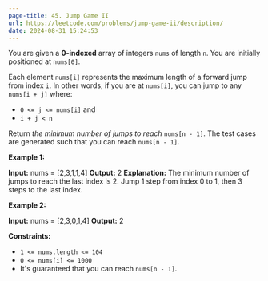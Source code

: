 ```yaml
---
page-title: 45. Jump Game II
url: https://leetcode.com/problems/jump-game-ii/description/
date: 2024-08-31 15:24:53
---
```

You are given a **0-indexed** array of integers `nums` of length `n`. You are initially positioned at `nums[0]`.

Each element `nums[i]` represents the maximum length of a forward jump from index `i`. In other words, if you are at `nums[i]`, you can jump to any `nums[i + j]` where:

-   `0 <= j <= nums[i]` and
-   `i + j < n`

Return *the minimum number of jumps to reach* `nums[n - 1]`. The test cases are generated such that you can reach `nums[n - 1]`.

**Example 1:**

**Input:** nums = \[2,3,1,1,4\]
**Output:** 2
**Explanation:** The minimum number of jumps to reach the last index is 2. Jump 1 step from index 0 to 1, then 3 steps to the last index.

**Example 2:**

**Input:** nums = \[2,3,0,1,4\]
**Output:** 2

**Constraints:**

-   `1 <= nums.length <= 104`
-   `0 <= nums[i] <= 1000`
-   It's guaranteed that you can reach `nums[n - 1]`.